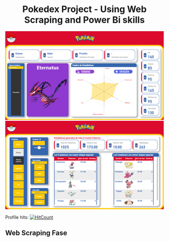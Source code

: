 <h1 align="center">
  Pokedex Project - Using Web Scraping and Power Bi skills
</h1>

<div>
  <img src="https://github.com/CarlosHIngeGeek/PersonalWebPage/blob/master/imagenes/Pokedex_Dashboard_2.PNG">
  <img src="https://github.com/CarlosHIngeGeek/PersonalWebPage/blob/master/imagenes/Pokedex_Dashboard.PNG">
</div>

Profile hits:  [![HitCount](https://hits.dwyl.com/CarlosHIngeGeek/Pokedex_Project.svg?style=flat-square)](http://hits.dwyl.com/CarlosHIngeGeek/Pokedex_Project)
<h2>Web Scraping Fase</h3>

